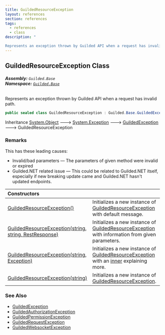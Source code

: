 ```yaml
---
title: GuildedResourceException
layout: references
section: references
tags:
  - references
  - class
description: "

Represents an exception thrown by Guilded API when a request has invalid path."
---
```


## GuildedResourceException Class
###### **Assembly:** `Guilded.Base`<br/>**Namespace:** [`Guilded.Base`](Guilded.Base.md 'Guilded.Base')

Represents an exception thrown by Guilded API when a request has invalid path.

```csharp
public sealed class GuildedResourceException : Guilded.Base.GuildedException
```

Inheritance [System.Object](https://docs.microsoft.com/en-us/dotnet/api/System.Object 'System.Object') &#129106; [System.Exception](https://docs.microsoft.com/en-us/dotnet/api/System.Exception 'System.Exception') &#129106; [GuildedException](GuildedException.md 'Guilded.Base.GuildedException') &#129106; GuildedResourceException

### Remarks
  
This has these leading causes:  
- Invalid/bad parameters — The parameters of given method were invalid or expired  
- Guilded.NET related issue — This could be related to Guilded.NET itself, especially if new breaking update came and Guilded.NET hasn't updated endpoints.

| Constructors | |
| :--- | :--- |
| [GuildedResourceException()](GuildedResourceException.GuildedResourceException().md 'Guilded.Base.GuildedResourceException.GuildedResourceException()') | Initializes a new instance of [GuildedResourceException](GuildedResourceException.md 'Guilded.Base.GuildedResourceException') with default message. |
| [GuildedResourceException(string, string, RestResponse)](GuildedResourceException.GuildedResourceException(string,string,RestResponse).md 'Guilded.Base.GuildedResourceException.GuildedResourceException(string, string, RestSharp.RestResponse)') | Initializes a new instance of [GuildedResourceException](GuildedResourceException.md 'Guilded.Base.GuildedResourceException') with information from given parameters. |
| [GuildedResourceException(string, Exception)](GuildedResourceException.GuildedResourceException(string,Exception).md 'Guilded.Base.GuildedResourceException.GuildedResourceException(string, System.Exception)') | Initializes a new instance of [GuildedResourceException](GuildedResourceException.md 'Guilded.Base.GuildedResourceException') with an [inner](GuildedResourceException.GuildedResourceException(string,Exception).md#Guilded.Base.GuildedResourceException.GuildedResourceException(string,System.Exception).inner 'Guilded.Base.GuildedResourceException.GuildedResourceException(string, System.Exception).inner') explaining more. |
| [GuildedResourceException(string)](GuildedResourceException.GuildedResourceException(string).md 'Guilded.Base.GuildedResourceException.GuildedResourceException(string)') | Initializes a new instance of [GuildedResourceException](GuildedResourceException.md 'Guilded.Base.GuildedResourceException'). |

### See Also
- [GuildedException](GuildedException.md 'Guilded.Base.GuildedException')
- [GuildedAuthorizationException](GuildedAuthorizationException.md 'Guilded.Base.GuildedAuthorizationException')
- [GuildedPermissionException](GuildedPermissionException.md 'Guilded.Base.GuildedPermissionException')
- [GuildedRequestException](GuildedRequestException.md 'Guilded.Base.GuildedRequestException')
- [GuildedWebsocketException](GuildedWebsocketException.md 'Guilded.Base.GuildedWebsocketException')